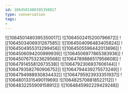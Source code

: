 ```yaml
---
id: 1064501480395350017
type: conversation
tags:
- 
---
```

![[1064501480395350017]]
![[1064502415200796672]]
![[1064503406931267585]]
![[1064504096483405824]]
![[1064504955313299456]]
![[1064505596442013696]]
![[1064506094200999939]]
![[1064506977865383936]]
![[1064507675323629568]]
![[1064789886517956608]]
![[1064791455812673538]]
![[1064792306937606144]]
![[1064793582760906752]]
![[1064794439275573249]]
![[1064794988930834432]]
![[1064795923933351937]]
![[1064801331549011969]]
![[1064825708818522112]]
![[1064832255909158912]]
![[1064845992229429248]]

